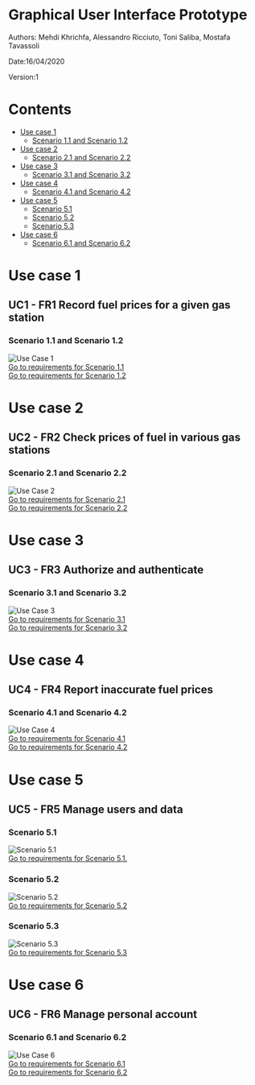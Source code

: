 # Graphical User Interface Prototype  

Authors: Mehdi Khrichfa, Alessandro Ricciuto, Toni Saliba, Mostafa Tavassoli

Date:16/04/2020

Version:1

# Contents

- [Use case 1](#use-case-1)
    + [Scenario 1.1 and Scenario 1.2](#Scenario-1.1-and-Scenario-1.2)
- [Use case 2](#use-case-2)
    + [Scenario 2.1 and Scenario 2.2](#Scenario-2.1-and-Scenario-2.2)
- [Use case 3](#use-case-3)
    + [Scenario 3.1 and Scenario 3.2](#Scenario-3.1-and-Scenario-3.2)
- [Use case 4](#use-case-4)
    + [Scenario 4.1 and Scenario 4.2](#Scenario-4.1-and-Scenario-4.2)
- [Use case 5](#use-case-5)
    + [Scenario 5.1](#Scenario-5.1)
    + [Scenario 5.2](#Scenario-5.2)
    + [Scenario 5.3](#Scenario-5.3)
- [Use case 6](#use-case-6)
    + [Scenario 6.1 and Scenario 6.2](#Scenario-6.1-and-Scenario-6.2)

# Use case 1
## UC1 - FR1  Record fuel prices for a given gas station 
### Scenario 1.1 and Scenario 1.2
![Use Case 1](./images/useCase1.png)<br/>
[Go to requirements for Scenario 1.1](./RequirementsDocument.md#Scenario-1.1)<br/>
[Go to requirements for Scenario 1.2](./RequirementsDocument.md#Scenario-1.2)


# Use case 2
## UC2 - FR2 Check prices of fuel in various gas stations
### Scenario 2.1 and Scenario 2.2
![Use Case 2](./images/useCase2.png)<br/>
[Go to requirements for Scenario 2.1](./RequirementsDocument.md#Scenario-2.1)<br/>
[Go to requirements for Scenario 2.2](./RequirementsDocument.md#Scenario-2.2)

# Use case 3
## UC3 - FR3 Authorize and authenticate
### Scenario 3.1 and Scenario 3.2 
![Use Case 3](./images/useCase3.png)<br/>
[Go to requirements for Scenario 3.1](./RequirementsDocument.md#Scenario-3.1)<br/>
[Go to requirements for Scenario 3.2](./RequirementsDocument.md#Scenario-3.2)


# Use case 4
## UC4 - FR4 Report inaccurate fuel prices
### Scenario 4.1 and Scenario 4.2 
![Use Case 4](./images/useCase4.png)<br/>
[Go to requirements for Scenario 4.1](./RequirementsDocument.md#Scenario-4.1)<br/>
[Go to requirements for Scenario 4.2](./RequirementsDocument.md#Scenario-4.2)


# Use case 5
## UC5 - FR5 Manage users and data
### Scenario 5.1
![Scenario 5.1](./images/scenario5.1.png)<br/>
[Go to requirements for Scenario 5.1.](./RequirementsDocument.md#Scenario-5.1)

### Scenario 5.2
![Scenario 5.2](./images/scenario5.2.png)<br/>
[Go to requirements for Scenario 5.2](./RequirementsDocument.md#Scenario-5.2)

### Scenario 5.3
![Scenario 5.3](./images/scenario5.3.png)<br/>
[Go to requirements for Scenario 5.3](./RequirementsDocument.md#Scenario-5.3)

# Use case 6
## UC6 - FR6 Manage personal account
### Scenario 6.1 and Scenario 6.2
![Use Case 6](./images/useCase6.png)<br/>
[Go to requirements for Scenario 6.1](./RequirementsDocument.md#Scenario-6.1)<br/>
[Go to requirements for Scenario 6.2](./RequirementsDocument.md#Scenario-6.2)

